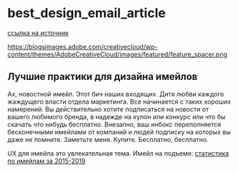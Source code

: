 # best_design_email_article

[ссылка на источник](https://blogs.adobe.com/creativecloud/best-practices-for-designing-compelling-email-experiences/?trackingid=MLR7SF2L&mv=email)

https://blogsimages.adobe.com/creativecloud/wp-content/themes/AdobeCreativeCloud/images/featured/feature_spacer.png

## Лучшие практики для дизайна имейлов

Ах, новостной имейл. Этот бич наших входящих. Дитя любви каждого жаждущего власти отдела маркетинга. Все начинается с таких хороших намерений. Вы действительно хотите подписаться на новости от вашего любимого бренда, в надежде на купон или конкурс или что бы скачать что нибудь бесплатно. Внезапно, ваш инбокс переполняется бесконечными имейлами от компаний и людей подписку на которых вы даже не помните. Заметьте меня. Купите. Бесплатно, бесплатно.

 UX для имейла это увлекательная тема. Имейл на подъеме: [статистика по имейлам за 2015-2019](http://www.radicati.com/wp/wp-content/uploads/2015/02/Email-Statistics-Report-2015-2019-Executive-Summary.pdf)   

